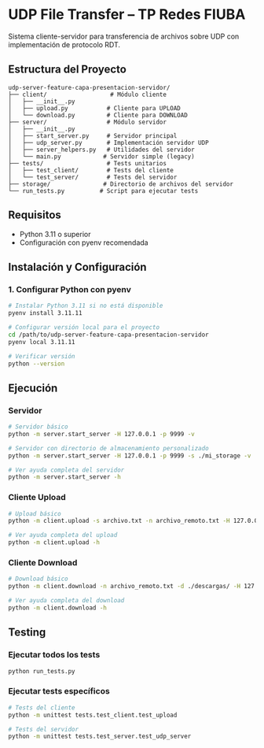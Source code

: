 # UDP File Transfer – TP Redes FIUBA

Sistema cliente-servidor para transferencia de archivos sobre UDP con implementación de protocolo RDT.

## Estructura del Proyecto

```
udp-server-feature-capa-presentacion-servidor/
├── client/                  # Módulo cliente
│   ├── __init__.py
│   ├── upload.py           # Cliente para UPLOAD
│   └── download.py         # Cliente para DOWNLOAD
├── server/                 # Módulo servidor
│   ├── __init__.py
│   ├── start_server.py     # Servidor principal
│   ├── udp_server.py       # Implementación servidor UDP
│   ├── server_helpers.py   # Utilidades del servidor
│   └── main.py            # Servidor simple (legacy)
├── tests/                  # Tests unitarios
│   ├── test_client/        # Tests del cliente
│   └── test_server/        # Tests del servidor
├── storage/               # Directorio de archivos del servidor
└── run_tests.py          # Script para ejecutar tests
```

## Requisitos
- Python 3.11 o superior
- Configuración con pyenv recomendada

## Instalación y Configuración

### 1. Configurar Python con pyenv
```bash
# Instalar Python 3.11 si no está disponible
pyenv install 3.11.11

# Configurar versión local para el proyecto
cd /path/to/udp-server-feature-capa-presentacion-servidor
pyenv local 3.11.11

# Verificar versión
python --version
```

## Ejecución

### Servidor
```bash
# Servidor básico
python -m server.start_server -H 127.0.0.1 -p 9999 -v

# Servidor con directorio de almacenamiento personalizado
python -m server.start_server -H 127.0.0.1 -p 9999 -s ./mi_storage -v

# Ver ayuda completa del servidor
python -m server.start_server -h
```

### Cliente Upload
```bash
# Upload básico
python -m client.upload -s archivo.txt -n archivo_remoto.txt -H 127.0.0.1 -p 9999 -v

# Ver ayuda completa del upload
python -m client.upload -h
```

### Cliente Download  
```bash
# Download básico
python -m client.download -n archivo_remoto.txt -d ./descargas/ -H 127.0.0.1 -p 9999 -v

# Ver ayuda completa del download
python -m client.download -h
```

## Testing

### Ejecutar todos los tests
```bash
python run_tests.py
```

### Ejecutar tests específicos
```bash
# Tests del cliente
python -m unittest tests.test_client.test_upload

# Tests del servidor
python -m unittest tests.test_server.test_udp_server
```
